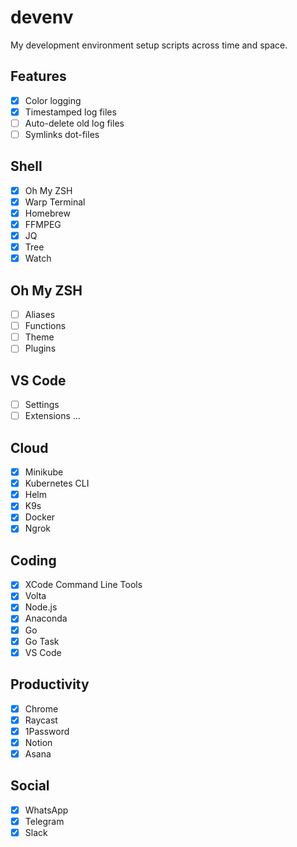 # devenv

My development environment setup scripts across time and space.

## Features

- [x] Color logging
- [x] Timestamped log files
- [ ] Auto-delete old log files
- [ ] Symlinks dot-files

## Shell

- [x] Oh My ZSH
- [x] Warp Terminal
- [x] Homebrew
- [x] FFMPEG
- [x] JQ
- [x] Tree
- [x] Watch

## Oh My ZSH

- [ ] Aliases
- [ ] Functions
- [ ] Theme
- [ ] Plugins

## VS Code

- [ ] Settings
- [ ] Extensions ...

## Cloud

- [x] Minikube
- [x] Kubernetes CLI
- [x] Helm
- [x] K9s
- [x] Docker
- [x] Ngrok

## Coding

- [x] XCode Command Line Tools
- [x] Volta
- [x] Node.js
- [x] Anaconda
- [x] Go
- [x] Go Task
- [x] VS Code

## Productivity

- [x] Chrome
- [x] Raycast
- [x] 1Password
- [x] Notion
- [x] Asana

## Social

- [x] WhatsApp
- [x] Telegram
- [x] Slack
